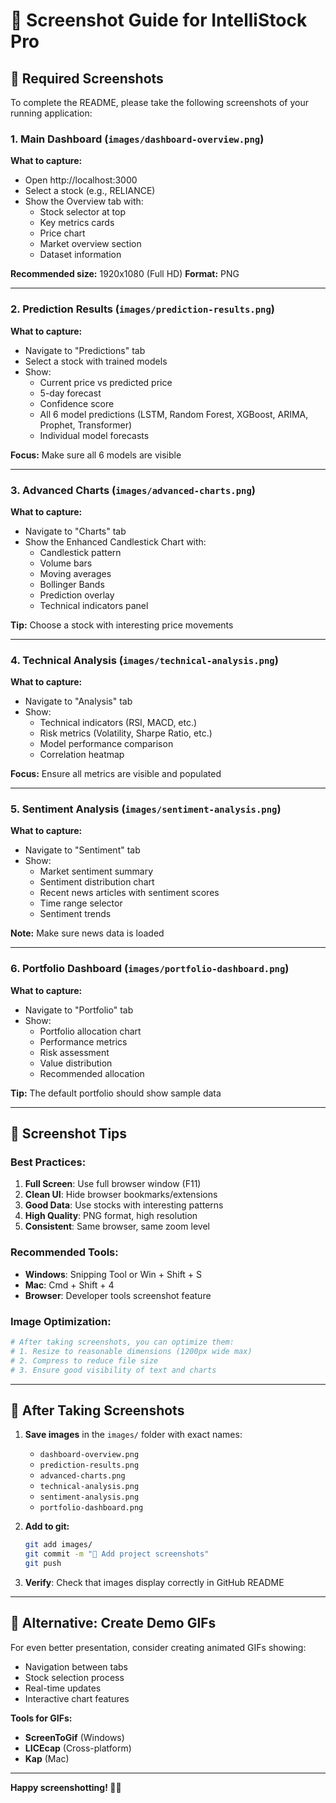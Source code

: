 # 📸 Screenshot Guide for IntelliStock Pro

## 🎯 Required Screenshots

To complete the README, please take the following screenshots of your running application:

### 1. **Main Dashboard** (`images/dashboard-overview.png`)
**What to capture:**
- Open http://localhost:3000
- Select a stock (e.g., RELIANCE)
- Show the Overview tab with:
  - Stock selector at top
  - Key metrics cards
  - Price chart
  - Market overview section
  - Dataset information

**Recommended size:** 1920x1080 (Full HD)
**Format:** PNG

---

### 2. **Prediction Results** (`images/prediction-results.png`)
**What to capture:**
- Navigate to "Predictions" tab
- Select a stock with trained models
- Show:
  - Current price vs predicted price
  - 5-day forecast
  - Confidence score
  - All 6 model predictions (LSTM, Random Forest, XGBoost, ARIMA, Prophet, Transformer)
  - Individual model forecasts

**Focus:** Make sure all 6 models are visible

---

### 3. **Advanced Charts** (`images/advanced-charts.png`)
**What to capture:**
- Navigate to "Charts" tab
- Show the Enhanced Candlestick Chart with:
  - Candlestick pattern
  - Volume bars
  - Moving averages
  - Bollinger Bands
  - Prediction overlay
  - Technical indicators panel

**Tip:** Choose a stock with interesting price movements

---

### 4. **Technical Analysis** (`images/technical-analysis.png`)
**What to capture:**
- Navigate to "Analysis" tab
- Show:
  - Technical indicators (RSI, MACD, etc.)
  - Risk metrics (Volatility, Sharpe Ratio, etc.)
  - Model performance comparison
  - Correlation heatmap

**Focus:** Ensure all metrics are visible and populated

---

### 5. **Sentiment Analysis** (`images/sentiment-analysis.png`)
**What to capture:**
- Navigate to "Sentiment" tab
- Show:
  - Market sentiment summary
  - Sentiment distribution chart
  - Recent news articles with sentiment scores
  - Time range selector
  - Sentiment trends

**Note:** Make sure news data is loaded

---

### 6. **Portfolio Dashboard** (`images/portfolio-dashboard.png`)
**What to capture:**
- Navigate to "Portfolio" tab
- Show:
  - Portfolio allocation chart
  - Performance metrics
  - Risk assessment
  - Value distribution
  - Recommended allocation

**Tip:** The default portfolio should show sample data

---

## 📝 Screenshot Tips

### **Best Practices:**
1. **Full Screen**: Use full browser window (F11)
2. **Clean UI**: Hide browser bookmarks/extensions
3. **Good Data**: Use stocks with interesting patterns
4. **High Quality**: PNG format, high resolution
5. **Consistent**: Same browser, same zoom level

### **Recommended Tools:**
- **Windows**: Snipping Tool or Win + Shift + S
- **Mac**: Cmd + Shift + 4
- **Browser**: Developer tools screenshot feature

### **Image Optimization:**
```bash
# After taking screenshots, you can optimize them:
# 1. Resize to reasonable dimensions (1200px wide max)
# 2. Compress to reduce file size
# 3. Ensure good visibility of text and charts
```

---

## 🚀 After Taking Screenshots

1. **Save images** in the `images/` folder with exact names:
   - `dashboard-overview.png`
   - `prediction-results.png`
   - `advanced-charts.png`
   - `technical-analysis.png`
   - `sentiment-analysis.png`
   - `portfolio-dashboard.png`

2. **Add to git:**
   ```bash
   git add images/
   git commit -m "📸 Add project screenshots"
   git push
   ```

3. **Verify**: Check that images display correctly in GitHub README

---

## 🎨 Alternative: Create Demo GIFs

For even better presentation, consider creating animated GIFs showing:
- Navigation between tabs
- Stock selection process
- Real-time updates
- Interactive chart features

**Tools for GIFs:**
- **ScreenToGif** (Windows)
- **LICEcap** (Cross-platform)
- **Kap** (Mac)

---

**Happy screenshotting! 📸✨**
